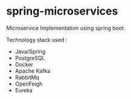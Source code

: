 # spring-microservices
Microservice Implementation using spring boot.

Technology stack used : 
- Java/Spring 
- PostgreSQL
- Docker
- Apache Kafka
- RabbitMq
- OpenFeigh
- Eureka
